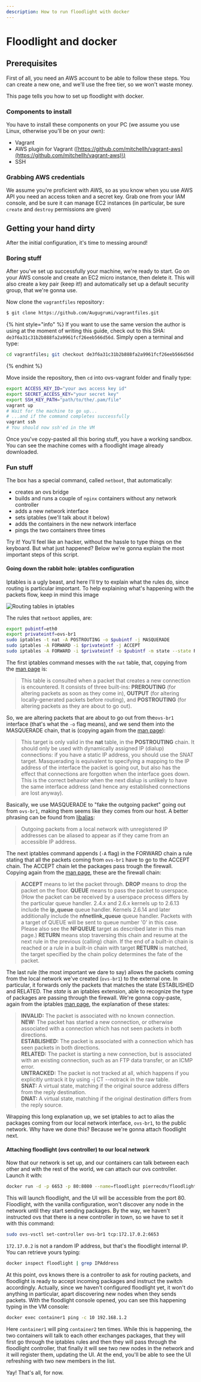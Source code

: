 ```yaml
---
description: How to run floodlight with docker
---
```


# Floodlight and docker

## Prerequisites

First of all, you need an AWS account to be able to follow these steps. You can create a new one, and we'll use the free tier, so we won't waste money.

This page tells you how to set up floodlight with docker.

### Components to install

You have to install these components on your PC \(we assume you use Linux, otherwise you'll be on your own\):

* Vagrant
* AWS plugin for Vagrant \([https://github.com/mitchellh/vagrant-aws](https://github.com/mitchellh/vagrant-aws)\)
* SSH

### Grabbing AWS credentials

We assume you're proficient with AWS, so as you know when you use AWS API you need an access token and a secret key. Grab one from your IAM console, and be sure it can manage EC2 instances \(in particular, be sure `create` and `destroy` permissions are given\)

## Getting your hand dirty

After the initial configuration, it's time to messing around!

### Boring stuff

After you've set up successfully your machine, we're ready to start. Go on your AWS console and create an EC2 micro instance, then delete it. This will also create a key pair \(keep it!\) and automatically set up a default security group, that we're gonna use.

Now clone the `vagrantfiles` repository`:`

```bash
$ git clone https://github.com/Augugrumi/vagrantfiles.git
```

{% hint style="info" %}
If you want to use the same version the author is using at the moment of writing this guide, check out to this SHA: `de3f6a31c31b2b888fa2a9961fcf26eeb566d56d`. Simply open a terminal and type:

```bash
cd vagrantfiles; git checkout de3f6a31c31b2b888fa2a9961fcf26eeb566d56d
```
{% endhint %}

Move inside the repository, then `cd` into ovs-vagrant folder and finally type:

```bash
export ACCESS_KEY_ID="your aws access key id"
export SECRET_ACCESS_KEY="your secret key"
export SSH_KEY_PATH="path/to/the/.pam/file"
vagrant up
# Wait for the machine to go up...
# ...and if the command completes successfully
vagrant ssh
# You should now ssh'ed in the VM
```

Once you've copy-pasted all this boring stuff, you have a working sandbox. You can see the machine comes with a floodlight image already downloaded.

### Fun stuff

The box has a special command, called `netboot`, that automatically:

* creates an ovs bridge
* builds and runs a couple of `nginx` containers without any network controller
* adds a new network interface
* sets iptables \(we'll talk about it below\)
* adds the containers in the new network interface
* pings the two containers three times

Try it! You'll feel like an hacker, without the hassle to type things on the keyboard. But what just happened? Below we're gonna explain the most important steps of this script.

#### Going down the rabbit hole: iptables configuration

Iptables is a ugly beast, and here I'll try to explain what the rules do, since routing is particular important. To help explaining what's happening with the packets flow, keep in mind this image 

![Routing tables in iptables](.gitbook/assets/image.png)

The rules that `netboot` applies, are:

```bash
export pubintf=eth0
export privateintf=ovs-br1
sudo iptables -t nat -A POSTROUTING -o $pubintf -j MASQUERADE
sudo iptables -A FORWARD -i $privateintf -j ACCEPT
sudo iptables -A FORWARD -i $privateintf -o $pubintf -m state --state RELATED,ESTABLISHED -j ACCEPT
```

The first iptables command messes with the `nat` table, that, copying from the [man page](http://ipset.netfilter.org/iptables.man.html) is:

> This table is consulted when a packet that creates a new connection is encountered. It consists of three built-ins: **PREROUTING** \(for altering packets as soon as they come in\), **OUTPUT** \(for altering locally-generated packets before routing\), and **POSTROUTING** \(for altering packets as they are about to go out\).

So, we are altering packets that are about to go out from the`ovs-br1` interface \(that's what the `-o` flag means\), and we send them into the MASQUERADE chain, that is \(copying again from the [man page](http://ipset.netfilter.org/iptables-extensions.man.html)\):

> This target is only valid in the **nat** table, in the **POSTROUTING** chain. It should only be used with dynamically assigned IP \(dialup\) connections: if you have a static IP address, you should use the SNAT target. Masquerading is equivalent to specifying a mapping to the IP address of the interface the packet is going out, but also has the effect that connections are forgotten when the interface goes down. This is the correct behavior when the next dialup is unlikely to have the same interface address \(and hence any established connections are lost anyway\).

Basically, we use MASQUERADE to "fake the outgoing packet" going out from `ovs-br1`, making them seems like they comes from our host. A better phrasing can be found from [libalias](https://gsp.com/cgi-bin/man.cgi?section=3&topic=libalias):

> Outgoing packets from a local network with unregistered IP addresses can be aliased to appear as if they came from an accessible IP address.

The next iptables command appends \(`-A` flag\) in the FORWARD chain a rule stating that all the packets coming from `ovs-br1` have to go to the ACCEPT chain. The ACCEPT chain let the packages pass trough the firewall. Copying again from the [man page](http://ipset.netfilter.org/iptables.man.html), these are the firewall chain:

> **ACCEPT** means to let the packet through. **DROP** means to drop the packet on the floor. **QUEUE** means to pass the packet to userspace. \(How the packet can be received by a userspace process differs by the particular queue handler. 2.4.x and 2.6.x kernels up to 2.6.13 include the **ip\_queue** queue handler. Kernels 2.6.14 and later additionally include the **nfnetlink\_queue** queue handler. Packets with a target of QUEUE will be sent to queue number '0' in this case. Please also see the **NFQUEUE** target as described later in this man page.\) **RETURN** means stop traversing this chain and resume at the next rule in the previous \(calling\) chain. If the end of a built-in chain is reached or a rule in a built-in chain with target **RETURN** is matched, the target specified by the chain policy determines the fate of the packet.

The last rule \(the most important we dare to say\) allows the packets coming from the local network we've created \(`ovs-br1`\) to the external one. In particular, it forwards only the packets that matches the state ESTABLISHED and RELATED. The _state_ is an iptables extension, able to recognize the type of packages are passing through the firewall. We're gonna copy-paste, again from the iptables [man page](http://ipset.netfilter.org/iptables-extensions.man.html), the explanation of these states:

> **INVALID:** The packet is associated with no known connection.  
> **NEW:** The packet has started a new connection, or otherwise associated with a connection which has not seen packets in both directions.  
> **ESTABLISHED:** The packet is associated with a connection which has seen packets in both directions.  
> **RELATED:** The packet is starting a new connection, but is associated with an existing connection, such as an FTP data transfer, or an ICMP error.  
> **UNTRACKED:** The packet is not tracked at all, which happens if you explicitly untrack it by using -j CT --notrack in the raw table.  
> **SNAT:** A virtual state, matching if the original source address differs from the reply destination.  
> **DNAT:** A virtual state, matching if the original destination differs from the reply source.

Wrapping this long explanation up, we set iptables to act to alias the packages coming from our local network interface, `ovs-br1`, to the public network. Why have we done this? Because we're gonna attach floodlight next.

#### Attaching floodlight \(ovs controller\) to our local network

Now that our network is set up, and our containers can talk between each other and with the rest of the world, we can attach our ovs controller. Launch it with:

```bash
docker run -d -p 6653 -p 80:8080 --name=floodlight pierrecdn/floodlight
```

This will launch floodlight, and the UI will be accessible from the port 80. Floodlight, with the vanilla configuration, won't discover any node in the network until they start sending packages. By the way, we haven't instructed ovs that there is a new controller in town, so we have to set it with this command:

```bash
sudo ovs-vsctl set-controller ovs-br1 tcp:172.17.0.2:6653
```

`172.17.0.2` is not a random IP address, but that's the floodlight internal IP. You can retrieve yours typing:

```bash
docker inspect floodlight | grep IPAddress
```

At this point, ovs knows there is a controller to ask for routing packets, and floodlight is ready to accept incoming packages and instruct the switch accordingly. Actually, since we haven't configured floodlight yet, it won't do anything in particular, apart discovering new nodes when they sends packets. With the floodlight console opened, you can see this happening typing in the VM console:

```bash
docker exec container1 ping -c 10 192.168.1.2
```

Here `container1` will ping `container2` ten times. While this is happening, the two containers will talk to each other exchanges packages, that they will first go through the iptables rules and then they will pass through the floodlight controller, that finally it will see two new nodes in the network and it will register them, updating the UI. At the end, you'll be able to see the UI refreshing with two new members in the list.

Yay! That's all, for now.

